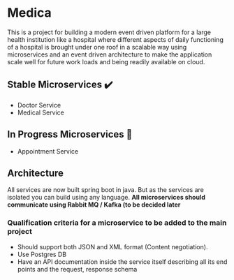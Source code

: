 # Medica

This is a project for building a modern event driven platform for a large health institution like a hospital where different aspects of daily functioning of a hospital is brought under one roof in a scalable way using microservices and an event driven architecture to make the application scale well for future work loads and being readily available on cloud.

## Stable Microservices ✔️

- Doctor Service
- Medical Service

## In Progress Microservices 🧪

- Appointment Service

## Architecture
All services are now built spring boot in java. But as the services are isolated you can build using any language.
**All microservices should communicate using Rabbit MQ / Kafka (to be decided later**

### Qualification criteria for a microservice to be added to the main project

- Should support both JSON and XML format (Content negotiation).
- Use Postgres DB
- Have an API documentation inside the service itself describing all its end points and the request, response schema
